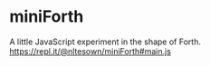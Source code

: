 # miniForth

A little JavaScript experiment in the shape of Forth.
https://repl.it/@nltesown/miniForth#main.js
